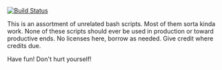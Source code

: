 [![Build Status](https://bluesquare23.sh/The_End_Of_The_Internet/build-passing.svg)](https://bluesquare23.sh/Misc_Bash_Scripts)

This is an assortment of unrelated bash scripts. Most of them sorta kinda work.
None of these scripts should ever be used in production or toward productive
ends. No licenses here, borrow as needed. Give credit where credits due. 

Have fun! Don't hurt yourself!
